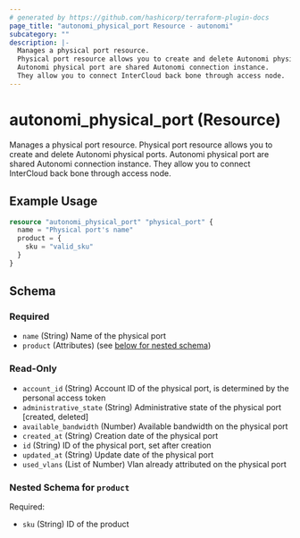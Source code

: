 ```yaml
---
# generated by https://github.com/hashicorp/terraform-plugin-docs
page_title: "autonomi_physical_port Resource - autonomi"
subcategory: ""
description: |-
  Manages a physical port resource.
  Physical port resource allows you to create and delete Autonomi physical ports.
  Autonomi physical port are shared Autonomi connection instance.
  They allow you to connect InterCloud back bone through access node.
---
```


# autonomi_physical_port (Resource)

Manages a physical port resource.
Physical port resource allows you to create and delete Autonomi physical ports.
Autonomi physical port are shared Autonomi connection instance.
They allow you to connect InterCloud back bone through access node.

## Example Usage

```terraform
resource "autonomi_physical_port" "physical_port" {
  name = "Physical port's name"
  product = {
    sku = "valid_sku"
  }
}
```

<!-- schema generated by tfplugindocs -->
## Schema

### Required

- `name` (String) Name of the physical port
- `product` (Attributes) (see [below for nested schema](#nestedatt--product))

### Read-Only

- `account_id` (String) Account ID of the physical port, is determined by the personal access token
- `administrative_state` (String) Administrative state of the physical port [created, deleted]
- `available_bandwidth` (Number) Available bandwidth on the physical port
- `created_at` (String) Creation date of the physical port
- `id` (String) ID of the physical port, set after creation
- `updated_at` (String) Update date of the physical port
- `used_vlans` (List of Number) Vlan already attributed on the physical port

<a id="nestedatt--product"></a>
### Nested Schema for `product`

Required:

- `sku` (String) ID of the product
